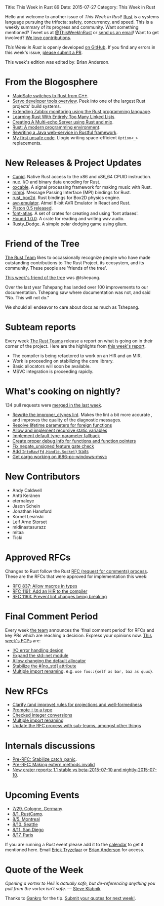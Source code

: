 Title: This Week in Rust 89
Date: 2015-07-27
Category: This Week in Rust

Hello and welcome to another issue of *This Week in Rust*!
[Rust](http://rust-lang.org) is a systems language pursuing the trifecta:
safety, concurrency, and speed. This is a weekly summary of its progress and
community. Want something mentioned? Tweet us at [@ThisWeekInRust](https://twitter.com/ThisWeekInRust) or [send us an
email](mailto:corey@octayn.net?subject=This%20Week%20in%20Rust%20Suggestion)!
Want to get involved? [We love
contributions](https://github.com/rust-lang/rust/wiki/Note-guide-for-new-contributors).

*This Week in Rust* is openly developed [on GitHub](https://github.com/cmr/this-week-in-rust).
If you find any errors in this week's issue, [please submit a PR](https://github.com/cmr/this-week-in-rust/pulls).

This week's edition was edited by: Brian Anderson.

# From the Blogosphere

* [MaidSafe switches to Rust from C++](http://blog.maidsafe.net/2015/07/01/the-ants-are-coming/).
* [Servo developer tools overview](http://blog.servo.org/2015/07/22/environment/). Peek into one of the largest Rust projects' build systems.
* [Extending Zabbix monitoring using the Rust programming language](https://dnaeon.github.io/extending-zabbix-with-rust/).
* [Learning Rust With Entirely Too Many Linked Lists](http://cglab.ca/~abeinges/blah/too-many-lists/book/).
* [Creating A Multi-echo Server using Rust and mio](http://hermanradtke.com/2015/07/22/creating-a-multi-echo-server-using-rust-and-mio.html).
* [Rust: A modern programming environment](https://alexgaynor.net/2015/jul/20/rust-modern-programming-language/).
* [Rewriting a Java web-service in Rustful framework](http://maniagnosis.crsr.net/2015/07/reimplementing-ashurbanipalweb-in-rust.html).
* [My first unsafe code](https://llogiq.github.io/2015/07/23/unsafe.html). Llogiq writing space-efficient `Option<_>` replacements.

# New Releases & Project Updates

* [Cupid](https://github.com/shepmaster/cupid). Native Rust access to the x86 and x86_64 CPUID instruction.
* [nue](https://github.com/arcnmx/nue). I/O and binary data encoding for Rust.
* [oxcable](https://github.com/thenyeguy/oxcable). A signal processing framework for making music with Rust.
* [rsmpi](https://github.com/bsteinb/rsmpi). Message Passing Interface (MPI) bindings for Rust.
* [rust_box2d](https://github.com/Bastacyclop/rust_box2d). Rust bindings for Box2D physics engine.
* [avr-emulator](https://github.com/RealScout/avr-emulator). Atmel 8-bit AVR Emulator in React and Rust.
* [Piston 0.5 released](http://blog.piston.rs/2015/07/22/piston-0.5/).
* [font-atlas](https://www.reddit.com/r/rust_gamedev/comments/3eriwm/fontatlas_a_set_of_crates_for_creating_and_using/). A set of crates for creating and using 'font atlases'.
* [Hound 1.0.0](https://www.reddit.com/r/rust_gamedev/comments/3e2yz7/hound_100_released_a_crate_for_reading_and/). A crate for reading and writing wav audio.
* [Rusty_Dodge](https://www.reddit.com/r/rust_gamedev/comments/3e35xi/rusty_dodge_a_simple_polar_dodging_game_using/). A simple polar dodging game using [glium](https://github.com/tomaka/glium).

# Friend of the Tree

[The Rust Team](http://www.rust-lang.org/team.html) likes to
occassionally recognize people who have made
outstanding contributions to The Rust Project, its ecosystem, and its
community. These people are 'friends of the tree'.

[This week's friend of the tree](https://internals.rust-lang.org/t/subteam-reports-2015-07-24/2397) was @tshepang.

Over the last year Tshepang has landed over 100 improvements to our documentation. Tshepang saw where documentation was not, and said "No. This will not do."

We should all endeavor to care about docs as much as Tshepang.

# Subteam reports

Every week [The Rust Teams](http://www.rust-lang.org/team.html)
release a report on what is going on in their corner of the
project. Here are the highlights from [this week's
report](https://internals.rust-lang.org/t/subteam-reports-2015-07-24/2397/2).

* The compiler is being refactored to work on an HIR and an MIR.
* Work is proceeding on stabilizing the core library.
* Basic allocators will soon be available.
* MSVC integration is proceeding rapidly.

# What's cooking on nightly?

134 pull requests were [merged in the last week][merged].

[merged]: https://github.com/issues?q=is%3Apr+org%3Arust-lang+is%3Amerged+merged%3A2015-07-20..2015-07-27

* [Rewrite the improper_ctypes
  lint](https://github.com/rust-lang/rust/pull/26583). Makes the lint
  a bit more accurate , and improves the quality of the diagnostic
  messages.
* [Resolve lifetime parameters for foreign functions](https://github.com/rust-lang/rust/pull/26588)
* [Allow and implement recursive static variables](https://github.com/rust-lang/rust/pull/26630)
* [Implement default type-parameter fallback](https://github.com/rust-lang/rust/pull/26870)
* [Create proper debug info for functions and function pointers](https://github.com/rust-lang/rust/pull/27025)
* [Fix negate_unsigned feature gate check](https://github.com/rust-lang/rust/pull/27026)
* [Add `IntoRaw{Fd,Handle,Socket}` traits](https://github.com/rust-lang/rust/pull/27064)
* [Get cargo working on i686-pc-windows-msvc](https://github.com/rust-lang/cargo/pull/1825)

# New Contributors

* Andy Caldwell
* Antti Keränen
* eternaleye
* Jason Schein
* Jonathan Hansford
* Kornel Lesiński
* Leif Arne Storset
* midinastasurazz
* mitaa
* Ticki

# Approved RFCs

Changes to Rust follow the Rust [RFC (request for comments)
process](https://github.com/rust-lang/rfcs#rust-rfcs). These
are the RFCs that were approved for implementation this week:

* [RFC 837: Allow macros in types](https://github.com/rust-lang/rfcs/pull/873)
* [RFC 1191: Add an HIR to the compiler](https://github.com/rust-lang/rfcs/pull/1191)
* [RFC 1193: Prevent lint changes being breaking](https://github.com/rust-lang/rfcs/pull/1193)

# Final Comment Period

Every week [the team](https://rust-lang.org/team.html) announces the
'final comment period' for RFCs and key PRs which are reaching a
decision. Express your opinions now. [This week's FCPs][fcp] are:

[fcp]: https://github.com/issues?utf8=%E2%9C%93&q=is%3Apr+org%3Arust-lang+label%3Afinal-comment-period+is%3Aopen+updated%3A2015-07-20..2015-07-27

* [I/O error handling design](https://github.com/rust-lang/rfcs/pull/770)
* [Expand the std::net module](https://github.com/rust-lang/rfcs/pull/1158)
* [Allow changing the default allocator](https://github.com/rust-lang/rfcs/pull/1183)
* [Stabilize the #[no_std] attribute](https://github.com/rust-lang/rfcs/pull/1184)
* [Multiple import
  renaming](https://github.com/rust-lang/rfcs/pull/1219). e.g. `use
  foo::{self as bar, baz as quux}`.

# New RFCs

* [Clarify (and improve) rules for projections and well-formedness](https://github.com/rust-lang/rfcs/pull/1214)
* [Promote `!` to a type](https://github.com/rust-lang/rfcs/pull/1216)
* [Checked integer conversions](https://github.com/rust-lang/rfcs/pull/1218)
* [Multiple import renaming](https://github.com/rust-lang/rfcs/pull/1219)
* [Update the RFC process with sub-teams, amongst other things](https://github.com/rust-lang/rfcs/pull/1224)

# Internals discussions

* [Pre-RFC: Stabilize catch_panic](https://internals.rust-lang.org/t/pre-rfc-stabilize-catch-panic/2398/1).
* [Pre-RFC: Making extern methods invalid](https://internals.rust-lang.org/t/pre-rfc-making-extern-methods-invalid/2357/6)
* [New crater reports: 1.1 stable vs beta-2015-07-10 and nightly-2015-07-10](https://internals.rust-lang.org/t/new-crater-reports-1-1-stable-vs-beta-2015-07-10-and-nightly-2015-07-10/2358/6).

# Upcoming Events

* [7/29. Cologne, Germany](http://www.meetup.com/Rust-Cologne-Bonn/events/222915034/)
* [8/1. RustCamp](http://www.rustcamp.com).
* [8/5. Montreal](http://www.meetup.com/Montreal-Rust-Language-Meetup/events/224148410/)
* [8/10. Seattle](https://www.eventbrite.com/e/mozilla-rust-seattle-meetup-tickets-12222326307?aff=erelexporg)
* [8/11. San Diego](http://www.meetup.com/San-Diego-Rust/events/223766853/)
* [8/17. Paris](http://www.meetup.com/Rust-Paris)

If you are running a Rust event please add it to the [calendar] to get
it mentioned here. Email [Erick Tryzelaar][erickt] or [Brian
Anderson][brson] for access.

[calendar]: https://www.google.com/calendar/embed?src=apd9vmbc22egenmtu5l6c5jbfc%40group.calendar.google.com
[erickt]: mailto:erick.tryzelaar@gmail.com
[brson]: mailto:banderson@mozilla.com

# Quote of the Week

*Opening a vortex to Hell is actually safe, but de-referencing anything you pull from the vortex isn't safe.* — [Steve Klabnik](https://github.com/rust-lang/rfcs/pull/1184#issuecomment-123446297)

Thanks to [Gankro](https://users.rust-lang.org/users/gankro) for the tip. [Submit your quotes for next week!][submit].

[submit]: http://users.rust-lang.org/t/twir-quote-of-the-week/328
